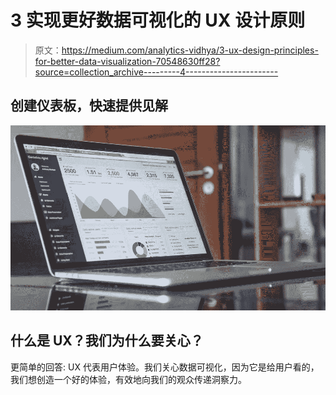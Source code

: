 # 3 实现更好数据可视化的 UX 设计原则

> 原文：<https://medium.com/analytics-vidhya/3-ux-design-principles-for-better-data-visualization-70548630ff28?source=collection_archive---------4----------------------->

## 创建仪表板，快速提供见解

![](img/ceae28203f5a1b8ded89a07289e5d381.png)

## 什么是 UX？我们为什么要关心？

更简单的回答: UX 代表用户体验。我们关心数据可视化，因为它是给用户看的，我们想创造一个好的体验，有效地向我们的观众传递洞察力。